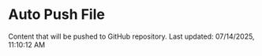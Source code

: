 # Auto Push File

Content that will be pushed to GitHub repository.
Last updated: 07/14/2025, 11:10:12 AM
